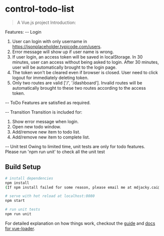 # control-todo-list

> A Vue.js project
Introduction:

Features:
-- Login
1. User can login with only username in https://jsonplaceholder.typicode.com/users.
2. Error message will show up if user name is wrong.
3. If user login, an access token will be saved in localStorage. In 30 minutes, user can access
without being asked to login. After 30 minutes, user will be automatically brought to the login
page.
4. The token won't be cleared even if browser is closed. User need to click logout for immediately
deleting token.
5. Only two routes are valid ['/', '/dashboard']. Invalid routes will be automatically brought to
these two routes according to the access token.

-- ToDo
Features are satisfied as required.

-- Transition
Transition is included for:
1. Show error message when login.
2. Open new todo window.
3. Add/remove new item to todo list.
4. Add/remove new item to complete list.

-- Unit test
Owing to limited time, unit tests are only for todo features.
Please run 'npm run unit' to check all the unit test

## Build Setup

``` bash
# install dependencies
npm install 
(If npm install failed for some reason, please email me at mdjacky.cai@gmail.com. I will send you a .tar file which includes the node_module folder)

# serve with hot reload at localhost:8080
npm start

# run unit tests
npm run unit
```

For detailed explanation on how things work, checkout the [guide](http://vuejs-templates.github.io/webpack/) and [docs for vue-loader](http://vuejs.github.io/vue-loader).
